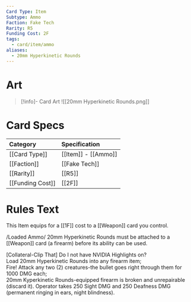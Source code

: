 ```yaml
---
Card Type: Item
Subtype: Ammo
Faction: Fake Tech
Rarity: R5
Funding Cost: 2F
tags:
  - card/item/ammo
aliases:
  - 20mm Hyperkinetic Rounds
---
```

# Art

> [!info]- Card Art
> ![[20mm Hyperkinetic Rounds.png]]

# Card Specs

| Category | Specification| 
| :--- | :--- |
| [[Card Type]] | [[Item]] - [[Ammo]] |  
| [[Faction]] | [[Fake Tech]] |  
| [[Rarity]] | [[R5]] |  
| [[Funding Cost]] | [[2F]] |  

# Rules Text  

This Item equips for a [[1F]] cost to a [[Weapon]] card you control.  

/Loaded Ammo/ 20mm Hyperkinetic Rounds must be attached to a [[Weapon]] card (a firearm) before its ability can be used.  

[Collateral-Clip That] Do I not have NVIDIA Highlights on?  
Load 20mm Hyperkinetic Rounds into any firearm item;  
Fire! Attack any two (2) creatures-the bullet goes right through them for 1000 DMG each;  
20mm Kyperkinetic Rounds-equipped firearm is broken and unrepairable (discard it). Operator takes 250 Sight DMG and 250 Deafness DMG (permanent ringing in ears, night blindness).  

